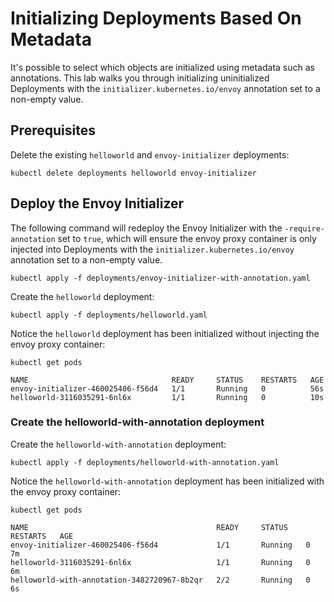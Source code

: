 # Initializing Deployments Based On Metadata

It's possible to select which objects are initialized using metadata such as annotations. This lab walks you through initializing uninitialized Deployments with the `initializer.kubernetes.io/envoy` annotation set to a non-empty value.

## Prerequisites

Delete the existing `helloworld` and `envoy-initializer` deployments:

```
kubectl delete deployments helloworld envoy-initializer
```

## Deploy the Envoy Initializer

The following command will redeploy the Envoy Initializer with the `-require-annotation` set to `true`, which will ensure the envoy proxy container is only injected into Deployments with the `initializer.kubernetes.io/envoy` annotation set to a non-empty value.

```
kubectl apply -f deployments/envoy-initializer-with-annotation.yaml
```

Create the `helloworld` deployment:

```
kubectl apply -f deployments/helloworld.yaml 
```

Notice the `helloworld` deployment has been initialized without injecting the envoy proxy container:

```
kubectl get pods
```
```
NAME                                READY     STATUS    RESTARTS   AGE
envoy-initializer-460025406-f56d4   1/1       Running   0          56s
helloworld-3116035291-6nl6x         1/1       Running   0          10s
```

### Create the helloworld-with-annotation deployment

Create the `helloworld-with-annotation` deployment:

```
kubectl apply -f deployments/helloworld-with-annotation.yaml
```

Notice the `helloworld-with-annotation` deployment has been initialized with the envoy proxy container:

```
kubectl get pods
```
```
NAME                                          READY     STATUS    RESTARTS   AGE
envoy-initializer-460025406-f56d4             1/1       Running   0          7m
helloworld-3116035291-6nl6x                   1/1       Running   0          6m
helloworld-with-annotation-3482720967-8b2qr   2/2       Running   0          6s
```

